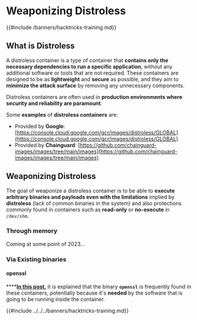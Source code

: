 # Weaponizing Distroless

{{#include /banners/hacktricks-training.md}}



## What is Distroless

A distroless container is a type of container that **contains only the necessary dependencies to run a specific application**, without any additional software or tools that are not required. These containers are designed to be as **lightweight** and **secure** as possible, and they aim to **minimize the attack surface** by removing any unnecessary components.

Distroless containers are often used in **production environments where security and reliability are paramount**.

Some **examples** of **distroless containers** are:

- Provided by **Google**: [https://console.cloud.google.com/gcr/images/distroless/GLOBAL](https://console.cloud.google.com/gcr/images/distroless/GLOBAL)
- Provided by **Chainguard**: [https://github.com/chainguard-images/images/tree/main/images](https://github.com/chainguard-images/images/tree/main/images)

## Weaponizing Distroless

The goal of weaponize a distroless container is to be able to **execute arbitrary binaries and payloads even with the limitations** implied by **distroless** (lack of common binaries in the system) and also protections commonly found in containers such as **read-only** or **no-execute** in `/dev/shm`.

### Through memory

Coming at some point of 2023...

### Via Existing binaries

#### openssl

\***\*[**In this post,**](https://www.form3.tech/engineering/content/exploiting-distroless-images) it is explained that the binary **`openssl`** is frequently found in these containers, potentially because it's **needed** by the software that is going to be running inside the container.

{{#include ../../../banners/hacktricks-training.md}}



